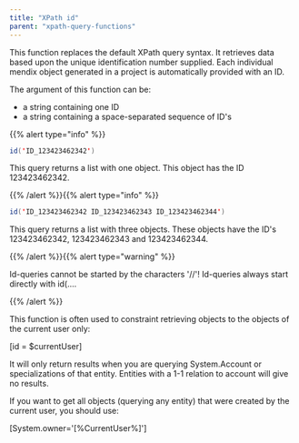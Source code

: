 ```yaml
---
title: "XPath id"
parent: "xpath-query-functions"
---
```



This function replaces the default XPath query syntax. It retrieves data based upon the unique identification number supplied. Each individual mendix object generated in a project is automatically provided with an ID.

The argument of this function can be:

*   a string containing one ID
*   a string containing a space-separated sequence of ID's

{{% alert type="info" %}}

```java
id('ID_123423462342')
```

This query returns a list with one object. This object has the ID 123423462342.

{{% /alert %}}{{% alert type="info" %}}

```java
id('ID_123423462342 ID_123423462343 ID_123423462344')
```

This query returns a list with three objects. These objects have the ID's 123423462342, 123423462343 and 123423462344.

{{% /alert %}}{{% alert type="warning" %}}

Id-queries cannot be started by the characters '//'! Id-queries always start directly with id(....

{{% /alert %}}


This function is often used to constraint retrieving objects to the objects of the current user only:

[id = $currentUser]

It will only return results when you are querying System.Account or specializations of that entity. Entities with a 1-1 relation to account will give no results.

If you want to get all objects (querying any entity) that were created by the current user, you should use:

[System.owner='[%CurrentUser%]']
